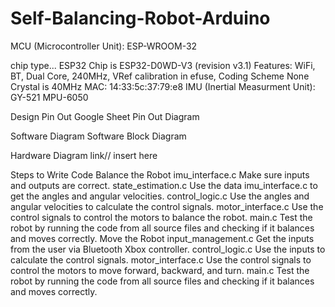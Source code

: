 # Self-Balancing-Robot-Arduino

MCU (Microcontroller Unit): ESP-WROOM-32

chip type... ESP32
Chip is ESP32-D0WD-V3 (revision v3.1)
Features: WiFi, BT, Dual Core, 240MHz, VRef calibration in efuse, Coding Scheme None
Crystal is 40MHz
MAC: 14:33:5c:37:79:e8
IMU (Inertial Measurment Unit): GY-521 MPU-6050

Design
Pin Out
Google Sheet Pin Out Diagram

Software Diagram
Software Block Diagram

Hardware Diagram
link// insert here

Steps to Write Code
Balance the Robot
imu_interface.c Make sure inputs and outputs are correct.
state_estimation.c Use the data imu_interface.c to get the angles and angular velocities.
control_logic.c Use the angles and angular velocities to calculate the control signals.
motor_interface.c Use the control signals to control the motors to balance the robot.
main.c Test the robot by running the code from all source files and checking if it balances and moves correctly.
Move the Robot
input_management.c Get the inputs from the user via Bluetooth Xbox controller.
control_logic.c Use the inputs to calculate the control signals.
motor_interface.c Use the control signals to control the motors to move forward, backward, and turn.
main.c Test the robot by running the code from all source files and checking if it balances and moves correctly.
